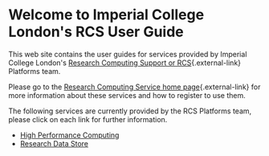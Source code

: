 
# Welcome to Imperial College London's RCS User Guide

This web site contains the user guides for services provided by Imperial College London's [Research Computing Support or RCS](https://www.imperial.ac.uk/admin-services/ict/self-service/research-support/rcs/){.external-link} Platforms team.

Please go to the [Research Computing Service home page](https://www.imperial.ac.uk/admin-services/ict/self-service/research-support/rcs/){.external-link} for more information about these services and how to register to use them.

The following services are currently provided by the RCS Platforms team, please click on each link for further information.

* [High Performance Computing](hpc)
* [Research Data Store](rds)

